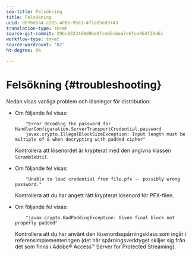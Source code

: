 ```yaml
---
seo-title: Felsökning
title: Felsökning
uuid: db76d6a4-c285-4d86-95a1-4f1a85ed3743
translation-type: tm+mt
source-git-commit: 29bc8323460d9be0fce66cbea7c6fce46df20d61
workflow-type: tm+mt
source-wordcount: '82'
ht-degree: 0%

---
```



# Felsökning {#troubleshooting}

Nedan visas vanliga problem och lösningar för distribution:

* Om följande fel visas:

   ```
       "Error decoding the password for HandlerConfiguration.ServerTransportCredential.password  
       javax.crypto.IllegalBlockSizeException: Input length must be multiple of 8 when decrypting with padded cipher"
   ```

   Kontrollera att lösenordet är krypterat med den angivna klassen `ScrambleUtil`.

* Om följande fel visas:

   ```
       "Unable to load credential from file.pfx -- possibly wrong password."
   ```

   Kontrollera att du har angett rätt krypterat lösenord för PFX-filen.

* Om följande fel visas:

   ```
       "javax.crypto.BadPaddingException: Given final block not properly padded"
   ```

   Kontrollera att du har använt den lösenordsspårningsklass som ingår i referensimplementeringen (det här spårningsverktyget skiljer sig från det som finns i Adobe® Access™ Server for Protected Streaming).

